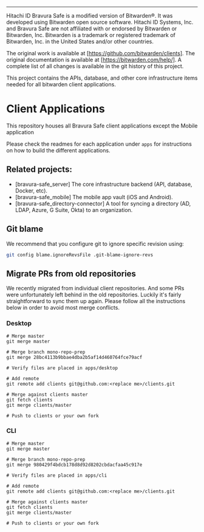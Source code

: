 ----------------------------------------------------------------

Hitachi ID Bravura Safe is a modified version of Bitwarden®. It was developed using Bitwarden open source software. Hitachi ID Systems, Inc. and Bravura Safe are not affiliated with or endorsed by Bitwarden or Bitwarden, Inc. Bitwarden is a trademark or registered trademark of Bitwarden, Inc. in the United States and/or other countries. 

The original work is available at [https://github.com/bitwarden/clients]. 
The original documentation is available at [https://bitwarden.com/help/].
A complete list of all changes is available in the git history of this project.

This project contains the APIs, database, and other core infrastructure items needed for all bitwarden client applications.


#  Client Applications


This repository houses all Bravura Safe client applications except the Mobile application

Please check the readmes for each application under `apps` for instructions on how to build the different applications.

## Related projects:

- [bravura-safe_server] The core infrastructure backend (API, database, Docker, etc).
- [bravura-safe_mobile] The mobile app vault (iOS and Android).
- [bravura-safe_directory-connector] A tool for syncing a directory (AD, LDAP, Azure, G Suite, Okta) to an organization.


## Git blame

We recommend that you configure git to ignore specific revision using:

```bash
git config blame.ignoreRevsFile .git-blame-ignore-revs
```

## Migrate PRs from old repositories

We recently migrated from individual client repositories. And some PRs were unfortunately left behind in the old repositories. Luckily it's fairly straightforward to sync them up again. Please follow all the instructions below in order to avoid most merge conflicts.

### Desktop

```
# Merge master
git merge master

# Merge branch mono-repo-prep
git merge 28bc4113b9bbae4dba2b5af14d460764fce79acf

# Verify files are placed in apps/desktop

# Add remote
git remote add clients git@github.com:<replace me>/clients.git

# Merge against clients master
git fetch clients
git merge clients/master

# Push to clients or your own fork
```

### CLI

```
# Merge master
git merge master

# Merge branch mono-repo-prep
git merge 980429f4bdcb178d8d92d8202cbdacfaa45c917e

# Verify files are placed in apps/cli

# Add remote
git remote add clients git@github.com:<replace me>/clients.git

# Merge against clients master
git fetch clients
git merge clients/master

# Push to clients or your own fork
```

